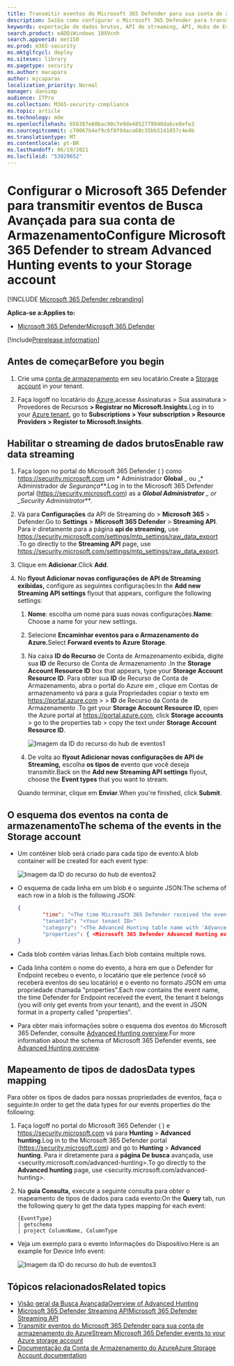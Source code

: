 ```yaml
---
title: Transmitir eventos do Microsoft 365 Defender para sua conta de armazenamento
description: Saiba como configurar o Microsoft 365 Defender para transmitir eventos de Busca Avançada para sua conta de Armazenamento.
keywords: exportação de dados brutos, API de streaming, API, Hubs de Eventos, armazenamento do Azure, conta de armazenamento, Busca Avançada, compartilhamento de dados brutos
search.product: eADQiWindows 10XVcnh
search.appverid: met150
ms.prod: m365-security
ms.mktglfcycl: deploy
ms.sitesec: library
ms.pagetype: security
ms.author: macapara
author: mjcaparas
localization_priority: Normal
manager: dansimp
audience: ITPro
ms.collection: M365-security-compliance
ms.topic: article
ms.technology: mde
ms.openlocfilehash: 656387e60bac90c7e9de4852779948dabce0efe3
ms.sourcegitcommit: c70067b4ef9c6f8f04aca68c35bb5141857c4e4b
ms.translationtype: MT
ms.contentlocale: pt-BR
ms.lasthandoff: 06/19/2021
ms.locfileid: "53029652"
---
```

# <a name="configure-microsoft-365-defender-to-stream-advanced-hunting-events-to-your-storage-account"></a><span data-ttu-id="497f7-104">Configurar o Microsoft 365 Defender para transmitir eventos de Busca Avançada para sua conta de Armazenamento</span><span class="sxs-lookup"><span data-stu-id="497f7-104">Configure Microsoft 365 Defender to stream Advanced Hunting events to your Storage account</span></span>

[!INCLUDE [Microsoft 365 Defender rebranding](../../includes/microsoft-defender.md)]


<span data-ttu-id="497f7-105">**Aplica-se a:**</span><span class="sxs-lookup"><span data-stu-id="497f7-105">**Applies to:**</span></span>
- [<span data-ttu-id="497f7-106">Microsoft 365 Defender</span><span class="sxs-lookup"><span data-stu-id="497f7-106">Microsoft 365 Defender</span></span>](https://go.microsoft.com/fwlink/?linkid=2118804)

[!include[Prerelease information](../../includes/prerelease.md)]

## <a name="before-you-begin"></a><span data-ttu-id="497f7-107">Antes de começar</span><span class="sxs-lookup"><span data-stu-id="497f7-107">Before you begin</span></span>

1. <span data-ttu-id="497f7-108">Crie uma [conta de armazenamento](/azure/storage/common/storage-account-overview) em seu locatário.</span><span class="sxs-lookup"><span data-stu-id="497f7-108">Create a [Storage account](/azure/storage/common/storage-account-overview) in your tenant.</span></span>

2. <span data-ttu-id="497f7-109">Faça logoff no locatário do [Azure,](https://ms.portal.azure.com/)acesse Assinaturas > Sua assinatura > Provedores de Recursos **> Registrar no Microsoft.Insights**.</span><span class="sxs-lookup"><span data-stu-id="497f7-109">Log in to your [Azure tenant](https://ms.portal.azure.com/), go to **Subscriptions > Your subscription > Resource Providers > Register to Microsoft.Insights**.</span></span>

## <a name="enable-raw-data-streaming"></a><span data-ttu-id="497f7-110">Habilitar o streaming de dados brutos</span><span class="sxs-lookup"><span data-stu-id="497f7-110">Enable raw data streaming</span></span>

1. <span data-ttu-id="497f7-111">Faça logon no portal do Microsoft 365 Defender ( ) como <https://security.microsoft.com> um \* Administrador **Global** _ ou _\* Administrador _de Segurança_\*\*.</span><span class="sxs-lookup"><span data-stu-id="497f7-111">Log in to the Microsoft 365 Defender portal (<https://security.microsoft.com>) as a ***Global Administrator** _ or _*_Security Administrator_\*\*.</span></span>

2. <span data-ttu-id="497f7-112">Vá para **Configurações** da API de Streaming do \> **Microsoft 365** \> Defender.</span><span class="sxs-lookup"><span data-stu-id="497f7-112">Go to **Settings** \> **Microsoft 365 Defender** \> **Streaming API**.</span></span> <span data-ttu-id="497f7-113">Para ir diretamente para a página **api de streaming,** use <https://security.microsoft.com/settings/mtp_settings/raw_data_export> .</span><span class="sxs-lookup"><span data-stu-id="497f7-113">To go directly to the **Streaming API** page, use <https://security.microsoft.com/settings/mtp_settings/raw_data_export>.</span></span>

3. <span data-ttu-id="497f7-114">Clique em **Adicionar**.</span><span class="sxs-lookup"><span data-stu-id="497f7-114">Click **Add**.</span></span>

4. <span data-ttu-id="497f7-115">No **flyout Adicionar novas configurações de API de Streaming exibidas,** configure as seguintes configurações:</span><span class="sxs-lookup"><span data-stu-id="497f7-115">In the **Add new Streaming API settings** flyout that appears, configure the following settings:</span></span>
   1. <span data-ttu-id="497f7-116">**Nome**: escolha um nome para suas novas configurações.</span><span class="sxs-lookup"><span data-stu-id="497f7-116">**Name**: Choose a name for your new settings.</span></span>
   2. <span data-ttu-id="497f7-117">Selecione **Encaminhar eventos para o Armazenamento do Azure.**</span><span class="sxs-lookup"><span data-stu-id="497f7-117">Select **Forward events to Azure Storage**.</span></span>
   3. <span data-ttu-id="497f7-118">Na caixa **ID do Recurso** de Conta de Armazenamento exibida, digite sua **ID** de Recurso de Conta de Armazenamento .</span><span class="sxs-lookup"><span data-stu-id="497f7-118">In the **Storage Account Resource ID** box that appears, type your **Storage Account Resource ID**.</span></span> <span data-ttu-id="497f7-119">Para obter sua **ID** de Recurso de Conta de Armazenamento, abra o portal do Azure em , clique em Contas de armazenamento vá para a guia Propriedades copiar o texto em <https://portal.azure.com>  \> \> **ID** de Recurso da Conta de Armazenamento .</span><span class="sxs-lookup"><span data-stu-id="497f7-119">To get your **Storage Account Resource ID**, open the Azure portal at <https://portal.azure.com>, click **Storage accounts** \> go to the properties tab \> copy the text under **Storage Account Resource ID**.</span></span>

      ![Imagem da ID do recurso do hub de eventos1](../defender-endpoint/images/storage-account-resource-id.png)

   4. <span data-ttu-id="497f7-121">De volta ao **flyout Adicionar novas configurações de API de Streaming,** escolha **os tipos de** evento que você deseja transmitir.</span><span class="sxs-lookup"><span data-stu-id="497f7-121">Back on the **Add new Streaming API settings** flyout, choose the **Event types** that you want to stream.</span></span>

   <span data-ttu-id="497f7-122">Quando terminar, clique em **Enviar**.</span><span class="sxs-lookup"><span data-stu-id="497f7-122">When you're finished, click **Submit**.</span></span>

## <a name="the-schema-of-the-events-in-the-storage-account"></a><span data-ttu-id="497f7-123">O esquema dos eventos na conta de armazenamento</span><span class="sxs-lookup"><span data-stu-id="497f7-123">The schema of the events in the Storage account</span></span>

- <span data-ttu-id="497f7-124">Um contêiner blob será criado para cada tipo de evento:</span><span class="sxs-lookup"><span data-stu-id="497f7-124">A blob container will be created for each event type:</span></span>

  ![Imagem da ID do recurso do hub de eventos2](../defender-endpoint/images/storage-account-event-schema.png)

- <span data-ttu-id="497f7-126">O esquema de cada linha em um blob é o seguinte JSON:</span><span class="sxs-lookup"><span data-stu-id="497f7-126">The schema of each row in a blob is the following JSON:</span></span>

  ```JSON
  {
          "time": "<The time Microsoft 365 Defender received the event>"
          "tenantId": "<Your tenant ID>"
          "category": "<The Advanced Hunting table name with 'AdvancedHunting-' prefix>"
          "properties": { <Microsoft 365 Defender Advanced Hunting event as Json> }
  }
  ```

- <span data-ttu-id="497f7-127">Cada blob contém várias linhas.</span><span class="sxs-lookup"><span data-stu-id="497f7-127">Each blob contains multiple rows.</span></span>

- <span data-ttu-id="497f7-128">Cada linha contém o nome do evento, a hora em que o Defender for Endpoint recebeu o evento, o locatário que ele pertence (você só receberá eventos do seu locatário) e o evento no formato JSON em uma propriedade chamada "properties".</span><span class="sxs-lookup"><span data-stu-id="497f7-128">Each row contains the event name, the time Defender for Endpoint received the event, the tenant it belongs (you will only get events from your tenant), and the event in JSON format in a property called "properties".</span></span>

- <span data-ttu-id="497f7-129">Para obter mais informações sobre o esquema dos eventos do Microsoft 365 Defender, consulte [Advanced Hunting overview](../defender/advanced-hunting-overview.md).</span><span class="sxs-lookup"><span data-stu-id="497f7-129">For more information about the schema of Microsoft 365 Defender events, see [Advanced Hunting overview](../defender/advanced-hunting-overview.md).</span></span>

## <a name="data-types-mapping"></a><span data-ttu-id="497f7-130">Mapeamento de tipos de dados</span><span class="sxs-lookup"><span data-stu-id="497f7-130">Data types mapping</span></span>

<span data-ttu-id="497f7-131">Para obter os tipos de dados para nossas propriedades de eventos, faça o seguinte:</span><span class="sxs-lookup"><span data-stu-id="497f7-131">In order to get the data types for our events properties do the following:</span></span>

1. <span data-ttu-id="497f7-132">Faça logoff no portal do Microsoft 365 Defender ( ) e <https://security.microsoft.com> vá para **Hunting** \> **Advanced hunting**.</span><span class="sxs-lookup"><span data-stu-id="497f7-132">Log in to the Microsoft 365 Defender portal (<https://security.microsoft.com>) and go to **Hunting** \> **Advanced hunting**.</span></span> <span data-ttu-id="497f7-133">Para ir diretamente para a **página De busca** avançada, use <security.microsoft.com/advanced-hunting>.</span><span class="sxs-lookup"><span data-stu-id="497f7-133">To go directly to the **Advanced hunting** page, use <security.microsoft.com/advanced-hunting>.</span></span>

2. <span data-ttu-id="497f7-134">Na **guia Consulta,** execute a seguinte consulta para obter o mapeamento de tipos de dados para cada evento:</span><span class="sxs-lookup"><span data-stu-id="497f7-134">On the **Query** tab, run the following query to get the data types mapping for each event:</span></span>

   ```text
   {EventType}
   | getschema
   | project ColumnName, ColumnType
   ```

- <span data-ttu-id="497f7-135">Veja um exemplo para o evento Informações do Dispositivo:</span><span class="sxs-lookup"><span data-stu-id="497f7-135">Here is an example for Device Info event:</span></span>

  ![Imagem da ID do recurso do hub de eventos3](../defender-endpoint/images/machine-info-datatype-example.png)

## <a name="related-topics"></a><span data-ttu-id="497f7-137">Tópicos relacionados</span><span class="sxs-lookup"><span data-stu-id="497f7-137">Related topics</span></span>

- [<span data-ttu-id="497f7-138">Visão geral da Busca Avançada</span><span class="sxs-lookup"><span data-stu-id="497f7-138">Overview of Advanced Hunting</span></span>](../defender/advanced-hunting-overview.md)
- [<span data-ttu-id="497f7-139">Microsoft 365 Defender Streaming API</span><span class="sxs-lookup"><span data-stu-id="497f7-139">Microsoft 365 Defender Streaming API</span></span>](streaming-api.md)
- [<span data-ttu-id="497f7-140">Transmitir eventos do Microsoft 365 Defender para sua conta de armazenamento do Azure</span><span class="sxs-lookup"><span data-stu-id="497f7-140">Stream Microsoft 365 Defender events to your Azure storage account</span></span>](streaming-api-storage.md)
- [<span data-ttu-id="497f7-141">Documentação da Conta de Armazenamento do Azure</span><span class="sxs-lookup"><span data-stu-id="497f7-141">Azure Storage Account documentation</span></span>](/azure/storage/common/storage-account-overview)
